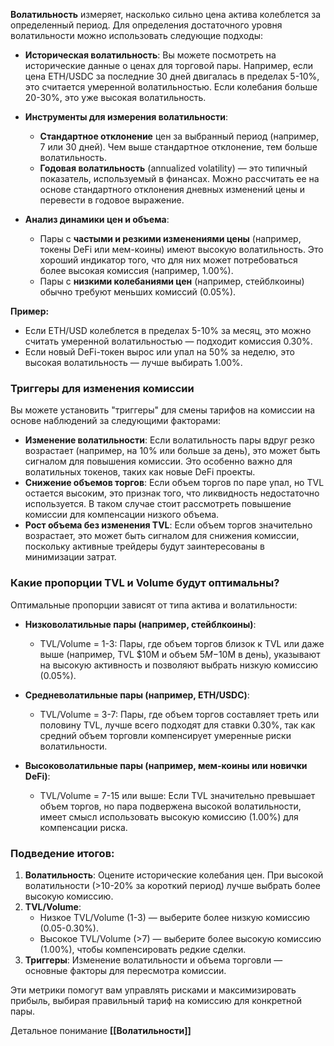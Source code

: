 **Волатильность** измеряет, насколько сильно цена актива колеблется за определенный период. Для определения достаточного уровня волатильности можно использовать следующие подходы:

- **Историческая волатильность**: Вы можете посмотреть на исторические данные о ценах для торговой пары. Например, если цена ETH/USDC за последние 30 дней двигалась в пределах 5-10%, это считается умеренной волатильностью. Если колебания больше 20-30%, это уже высокая волатильность.
    
- **Инструменты для измерения волатильности**:
    
    - **Стандартное отклонение** цен за выбранный период (например, 7 или 30 дней). Чем выше стандартное отклонение, тем больше волатильность.
    - **Годовая волатильность** (annualized volatility) — это типичный показатель, используемый в финансах. Можно рассчитать ее на основе стандартного отклонения дневных изменений цены и перевести в годовое выражение.
- **Анализ динамики цен и объема**:
    
    - Пары с **частыми и резкими изменениями цены** (например, токены DeFi или мем-коины) имеют высокую волатильность. Это хороший индикатор того, что для них может потребоваться более высокая комиссия (например, 1.00%).
    - Пары с **низкими колебаниями цен** (например, стейблкоины) обычно требуют меньших комиссий (0.05%).

**Пример:**

- Если ETH/USD колеблется в пределах 5-10% за месяц, это можно считать умеренной волатильностью — подходит комиссия 0.30%.
- Если новый DeFi-токен вырос или упал на 50% за неделю, это высокая волатильность — лучше выбирать 1.00%.

### **Триггеры для изменения комиссии**

Вы можете установить "триггеры" для смены тарифов на комиссии на основе наблюдений за следующими факторами:

- **Изменение волатильности**: Если волатильность пары вдруг резко возрастает (например, на 10% или больше за день), это может быть сигналом для повышения комиссии. Это особенно важно для волатильных токенов, таких как новые DeFi проекты.
- **Снижение объемов торгов**: Если объем торгов по паре упал, но TVL остается высоким, это признак того, что ликвидность недостаточно используется. В таком случае стоит рассмотреть повышение комиссии для компенсации низкого объема.
- **Рост объема без изменения TVL**: Если объем торгов значительно возрастает, это может быть сигналом для снижения комиссии, поскольку активные трейдеры будут заинтересованы в минимизации затрат.
### **Какие пропорции TVL и Volume будут оптимальны?**

Оптимальные пропорции зависят от типа актива и волатильности:

- **Низковолатильные пары (например, стейблкоины)**:
    
    - TVL/Volume = 1-3: Пары, где объем торгов близок к TVL или даже выше (например, TVL $10M и объем $5M-$10M в день), указывают на высокую активность и позволяют выбрать низкую комиссию (0.05%).
- **Средневолатильные пары (например, ETH/USDC)**:
    
    - TVL/Volume = 3-7: Пары, где объем торгов составляет треть или половину TVL, лучше всего подходят для ставки 0.30%, так как средний объем торговли компенсирует умеренные риски волатильности.
- **Высоковолатильные пары (например, мем-коины или новички DeFi)**:
    
    - TVL/Volume = 7-15 или выше: Если TVL значительно превышает объем торгов, но пара подвержена высокой волатильности, имеет смысл использовать высокую комиссию (1.00%) для компенсации риска.

### Подведение итогов:

1. **Волатильность**: Оцените исторические колебания цен. При высокой волатильности (>10-20% за короткий период) лучше выбрать более высокую комиссию.
2. **TVL/Volume**:
    - Низкое TVL/Volume (1-3) — выберите более низкую комиссию (0.05-0.30%).
    - Высокое TVL/Volume (>7) — выберите более высокую комиссию (1.00%), чтобы компенсировать редкие сделки.
3. **Триггеры**: Изменение волатильности и объема торговли — основные факторы для пересмотра комиссии.

Эти метрики помогут вам управлять рисками и максимизировать прибыль, выбирая правильный тариф на комиссию для конкретной пары.

Детальное понимание **[[Волатильности]]**